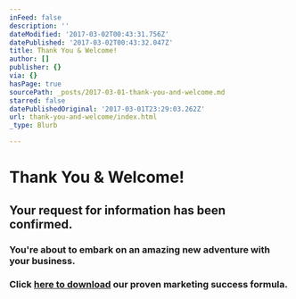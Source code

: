 ```yaml
---
inFeed: false
description: ''
dateModified: '2017-03-02T00:43:31.756Z'
datePublished: '2017-03-02T00:43:32.047Z'
title: Thank You & Welcome!
author: []
publisher: {}
via: {}
hasPage: true
sourcePath: _posts/2017-03-01-thank-you-and-welcome.md
starred: false
datePublishedOriginal: '2017-03-01T23:29:03.262Z'
url: thank-you-and-welcome/index.html
_type: Blurb

---
```

# Thank You & Welcome!

## Your request for information has been confirmed.

### You're about to embark on an amazing new adventure with your business.

### Click [here to download][0] our proven marketing success formula.

[0]: https://spideroak.com/browse/share/ALAW/MarketSuccess/MarketingSuccess/?title=ALAW_MarketSuccess.pdf